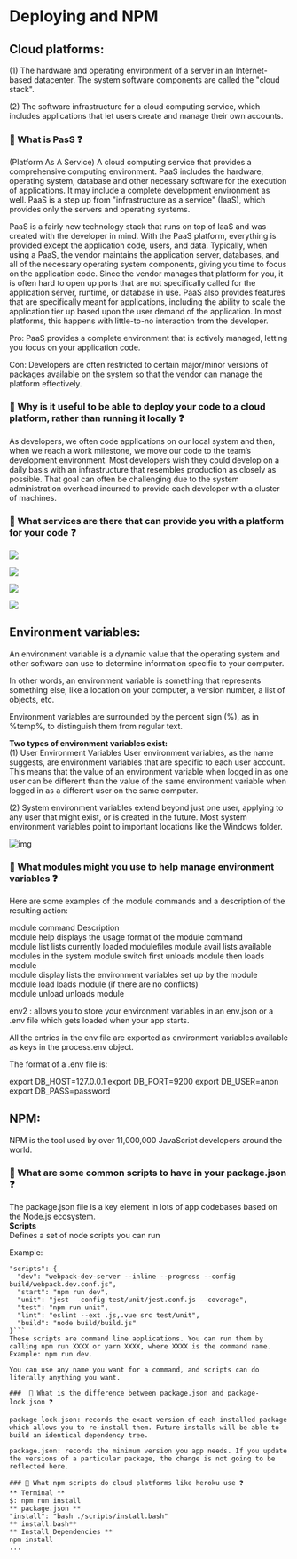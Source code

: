 # Deploying and NPM  
## Cloud platforms:
(1) The hardware and operating environment of a server in an Internet-based datacenter. The system software components are called the "cloud stack".  

(2) The software infrastructure for a cloud computing service, which includes applications that let users create and manage their own accounts.

###  🔴 What is PasS ❓
(Platform As A Service) A cloud computing service that provides a comprehensive computing environment. PaaS includes the hardware, operating system, database and other necessary software for the execution of applications. It may include a complete development environment as well. PaaS is a step up from "infrastructure as a service" (IaaS), which provides only the servers and operating systems.  

PaaS is a fairly new technology stack that runs on top of IaaS and was created with the developer in mind. With the PaaS platform, everything is provided except the application code, users, and data. Typically, when using a PaaS, the vendor maintains the application server, databases, and all of the necessary operating system components, giving you time to focus on the application code. Since the vendor manages that platform for you, it is often hard to open up ports that are not specifically called for the application server, runtime, or database in use. PaaS also provides features that are specifically meant for applications, including the ability to scale the application tier up based upon the user demand of the application. In most platforms, this happens with little-to-no interaction from the developer.

Pro: PaaS provides a complete environment that is actively managed, letting you focus on your application code.

Con: Developers are often restricted to certain major/minor versions of packages available on the system so that the vendor can manage the platform effectively.


###  🔴 Why is it useful to be able to deploy your code to a cloud platform, rather than running it locally ❓
As developers, we often code applications on our local system and then, when we reach a work milestone, we move our code to the team’s development environment. Most developers wish they could develop on a daily basis with an infrastructure that resembles production as closely as possible. That goal can often be challenging due to the system administration overhead incurred to provide each developer with a cluster of machines.


###  🔴 What services are there that can provide you with a platform for your code ❓
![](https://upload.wikimedia.org/wikipedia/en/thumb/c/c7/Logo_Alpha7.jpg/220px-Logo_Alpha7.jpg)    


![](https://upload.wikimedia.org/wikipedia/commons/thumb/5/57/Box%2C_Inc._logo.svg/150px-Box%2C_Inc._logo.svg.png)

![](https://upload.wikimedia.org/wikipedia/en/a/a9/Heroku_logo.png)

![](https://upload.wikimedia.org/wikipedia/en/thumb/3/3e/CloudBolt_logo.png/150px-CloudBolt_logo.png)  

## Environment variables:

An environment variable is a dynamic value that the operating system and other software can use to determine information specific to your computer.

In other words, an environment variable is something that represents something else, like a location on your computer, a version number, a list of objects, etc.

Environment variables are surrounded by the percent sign (%), as in %temp%, to distinguish them from regular text.

**Two types of environment variables exist:**  
(1) User Environment Variables
User environment variables, as the name suggests, are environment variables that are specific to each user account.
This means that the value of an environment variable when logged in as one user can be different than the value of the same environment variable when logged in as a different user on the same computer.

(2)  System environment variables extend beyond just one user, applying to any user that might exist, or is created in the future. Most system environment variables point to important locations like the Windows folder.


![img](https://cdn-images-1.medium.com/max/1600/1*BIgXzxgolWVDBNq5F_eZpg.png)

###  🔴 What modules might you use to help manage environment variables ❓


Here are some examples of the module commands and a description of the resulting action:

module command    Description  
module help    displays the usage format of the module command  
module list    lists currently loaded modulefiles
module avail    lists available modules in the system
module switch  <old-module> <new-module>    first unloads module <old-module> then loads module <new-module>  
module display  <module-name>    lists the environment variables set up by the module <module-name>  
module load  <module-to-load>    loads module <module-to-load> (if there are no conflicts)    
module unload  <module-to-unload>    unloads module <module-to-unload>  


env2 :
allows you to store your environment variables in an env.json or a .env file which gets loaded when your app starts.

All the entries in the env file are exported as environment variables available as keys in the process.env object.

The format of a .env file is:

export DB_HOST=127.0.0.1
export DB_PORT=9200
export DB_USER=anon
export DB_PASS=password

## NPM:
NPM is the tool used by over 11,000,000 JavaScript developers around the world.

###  🔴 What are some common scripts to have in your package.json ❓

The package.json file is a key element in lots of app codebases based on the Node.js ecosystem.  
**Scripts**  
Defines a set of node scripts you can run

Example:
```
"scripts": {
  "dev": "webpack-dev-server --inline --progress --config build/webpack.dev.conf.js",  
  "start": "npm run dev",  
  "unit": "jest --config test/unit/jest.conf.js --coverage",  
  "test": "npm run unit",  
  "lint": "eslint --ext .js,.vue src test/unit",  
  "build": "node build/build.js"
}```  
These scripts are command line applications. You can run them by calling npm run XXXX or yarn XXXX, where XXXX is the command name. Example: npm run dev.

You can use any name you want for a command, and scripts can do literally anything you want.

###  🔴 What is the difference between package.json and package-lock.json ❓

package-lock.json: records the exact version of each installed package which allows you to re-install them. Future installs will be able to build an identical dependency tree.

package.json: records the minimum version you app needs. If you update the versions of a particular package, the change is not going to be reflected here.

### 🔴 What npm scripts do cloud platforms like heroku use ❓
** Terminal **  
$: npm run install    
** package.json **  
"install": "bash ./scripts/install.bash"  
** install.bash**  
** Install Dependencies **  
npm install  
...
